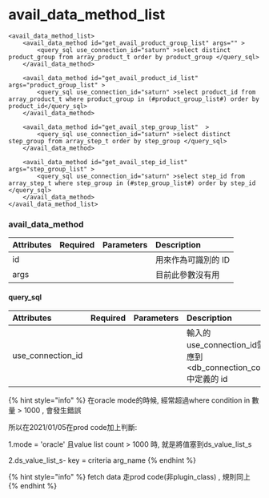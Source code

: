 # avail\_data\_method\_list

```markup
<avail_data_method_list>
    <avail_data_method id="get_avail_product_group_list" args="" >
        <query_sql use_connection_id="saturn" >select distinct product_group from array_product_t order by product_group </query_sql>
    </avail_data_method>

    <avail_data_method id="get_avail_product_id_list"  args="product_group_list" >
        <query_sql use_connection_id="saturn" >select product_id from array_product_t where product_group in (#product_group_list#) order by product_id</query_sql>
    </avail_data_method>

    <avail_data_method id="get_avail_step_group_list"  >
        <query_sql use_connection_id="saturn" >select distinct step_group from array_step_t order by step_group </query_sql>
    </avail_data_method>

    <avail_data_method id="get_avail_step_id_list"  args="step_group_list" >
        <query_sql use_connection_id="saturn" >select step_id from array_step_t where step_group in (#step_group_list#) order by step_id </query_sql>
    </avail_data_method>
</avail_data_method_list>
```

### avail\_data\_method

| Attributes | Required | Parameters | Description |
| :--- | :--- | :--- | :--- |
| id |  |  | 用來作為可識別的 ID |
| args |  |  | 目前此參數沒有用 |

#### query\_sql

| Attributes | Required | Parameters | Description |
| :--- | :--- | :--- | :--- |
| use\_connection\_id |  |  | 輸入的 use\_connection\_id需對應到 &lt;db\_connection\_config&gt; 中定義的 id |

{% hint style="info" %}
在oracle mode的時候, 經常超過where condition in 數量 &gt; 1000 , 會發生錯誤

所以在2021/01/05在prod code加上判斷:

1.mode = 'oracle' 且value list count &gt; 1000 時, 就是將值塞到ds\_value\_list\_s

2.ds\_value\_list\_s- key = criteria arg\_name
{% endhint %}

{% hint style="info" %}
fetch data 走prod code\(非plugin\_class\) , 規則同上
{% endhint %}

